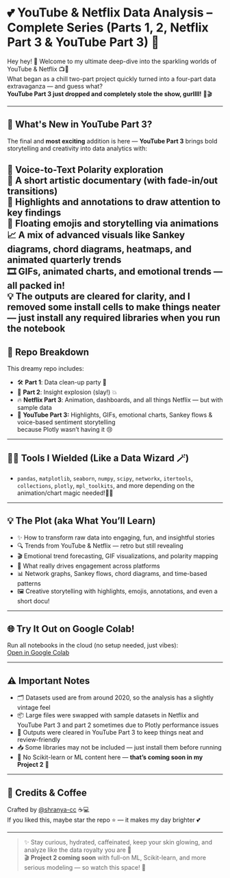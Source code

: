 # 💕 YouTube & Netflix Data Analysis – Complete Series (Parts 1, 2, Netflix Part 3 & YouTube Part 3) 🎉

Hey hey! 👋 Welcome to my ultimate deep-dive into the sparkling worlds of YouTube & Netflix 📺🍿  
What began as a chill two-part project quickly turned into a four-part data extravaganza — and guess what?  
**YouTube Part 3 just dropped and completely stole the show, gurllll!** 💅🎬



---


## 🌟 What's New in YouTube Part 3?

The final and **most exciting** addition is here — **YouTube Part 3** brings bold storytelling and creativity into data analytics with:

🎤 Voice-to-Text Polarity exploration  
🎥 A short artistic documentary (with fade-in/out transitions)  
🎯 Highlights and annotations to draw attention to key findings  
💫 Floating emojis and storytelling via animations  
📈 A mix of advanced visuals like Sankey diagrams, chord diagrams, heatmaps, and animated quarterly trends  
🎞️ GIFs, animated charts, and emotional trends — all packed in!  
💡 The outputs are cleared for clarity, and I removed some install cells to make things neater — just install any required libraries when you run the notebook
---

## 📂 Repo Breakdown

This dreamy repo includes:

- 🛠️ **Part 1**: Data clean-up party 🧼  
- 🎉 **Part 2**: Insight explosion (slay!) 💥  
- 🔥 **Netflix Part 3**: Animation, dashboards, and all things Netflix — but with sample data
- 🌈 **YouTube Part 3:** Highlights, GIFs, emotional charts, Sankey flows & voice-based sentiment storytelling  
  because Plotly wasn’t having it 😢  

---

## 🧚‍♀️ Tools I Wielded (Like a Data Wizard 🪄)

- `pandas`, `matplotlib`, `seaborn`, `numpy`, `scipy`, `networkx`, `itertools`, `collections`, `plotly`, `mpl_toolkits`, and more depending on the animation/chart magic needed!🥺✨

---

## 💡 The Plot (aka What You’ll Learn)

* ✨ How to transform raw data into engaging, fun, and insightful stories  
* 🔍 Trends from YouTube & Netflix — retro but still revealing  
* 🎬 Emotional trend forecasting, GIF visualizations, and polarity mapping  
* 🧠 What really drives engagement across platforms  
* 📊 Network graphs, Sankey flows, chord diagrams, and time-based patterns  
* 🖼️ Creative storytelling with highlights, emojis, annotations, and even a short docu!
---

## 🌐 Try It Out on Google Colab!

Run all notebooks in the cloud (no setup needed, just vibes):  
[Open in Google Colab](https://colab.research.google.com/github/shranya-cc/-youtube-netflix-analysis)

---

## ⚠️ Important Notes

- 🗂️ Datasets used are from around 2020, so the analysis has a slightly vintage feel  
- 📦 Large files were swapped with sample datasets in Netflix and YouTube Part 3 and part 2 sometimes due to Plotly performance issues  
- 🧹 Outputs were cleared in YouTube Part 3 to keep things neat and review-friendly  
- 📥 Some libraries may not be included — just install them before running  
- 🤖 No Scikit-learn or ML content here — **that’s coming soon in my Project 2** 🔮

---

## 💬 Credits & Coffee

Crafted by [@shranya-cc](https://github.com/shranya-cc) ☕💻  
If you liked this, maybe star the repo ⭐ — it makes my day brighter 💕

---

> ✨ Stay curious, hydrated, caffeinated, keep your skin glowing, and analyze like the data royalty you are 👑  
>  🎬 **Project 2 coming soon** with full-on ML, Scikit-learn, and more serious modeling — so watch this space! 🚀


